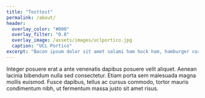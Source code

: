 ```yaml
---
title: "Testtest"
permalink: /about/
header:
  overlay_color: "#000"
  overlay_filter: "0.8"
  overlay_image: /assets/images/uclportico.jpg
  caption: "UCL Portico"
excerpt: "Bacon ipsum dolor sit amet salami ham hock ham, hamburger corned beef short ribs kielbasa biltong t-bone drumstick tri-tip tail sirloin pork chop."
---
```


Integer posuere erat a ante venenatis dapibus posuere velit aliquet. Aenean lacinia bibendum nulla sed consectetur. Etiam porta sem malesuada magna mollis euismod. Fusce dapibus, tellus ac cursus commodo, tortor mauris condimentum nibh, ut fermentum massa justo sit amet risus.
